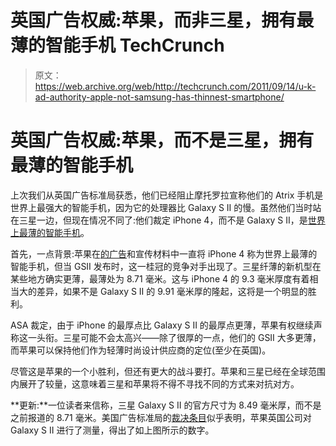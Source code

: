 # 英国广告权威:苹果，而非三星，拥有最薄的智能手机 TechCrunch

> 原文：<https://web.archive.org/web/http://techcrunch.com/2011/09/14/u-k-ad-authority-apple-not-samsung-has-thinnest-smartphone/>

# 英国广告权威:苹果，而不是三星，拥有最薄的智能手机

上次我们从英国广告标准局获悉，他们已经阻止摩托罗拉宣称他们的 Atrix 手机是世界上最强大的智能手机，因为它的处理器比 Galaxy S II 的慢。虽然他们当时站在三星一边，但现在情况不同了:他们裁定 iPhone 4，而不是 Galaxy S II，是[世界上最薄的智能手机](https://web.archive.org/web/20230205041213/http://www.guardian.co.uk/media/mediamonkeyblog/2011/sep/14/apple-samsung-smartphone-size-matters)。

首先，一点背景:苹果在[的广告](https://web.archive.org/web/20230205041213/http://www.youtube.com/watch?v=PbiltSIlmYE)和宣传材料中一直将 iPhone 4 称为世界上最薄的智能手机，但当 GSII 发布时，这一桂冠的竞争对手出现了。三星纤薄的新机型在某些地方确实更薄，最薄处为 8.71 毫米。这与 iPhone 4 的 9.3 毫米厚度有着相当大的差异，如果不是 Galaxy S II 的 9.91 毫米厚的隆起，这将是一个明显的胜利。

ASA 裁定，由于 iPhone 的最厚点比 Galaxy S II 的最厚点更薄，苹果有权继续声称这一头衔。三星可能不会太高兴——除了很厚的一点，他们的 GSII 大多更薄，而苹果可以保持他们作为轻薄时尚设计供应商的定位(至少在英国)。

尽管这是苹果的一个小胜利，但还有更大的战斗要打。苹果和三星已经在全球范围内展开了较量，这意味着三星和苹果将不得不寻找不同的方式来对抗对方。

**更新:**一位读者来信称，三星 Galaxy S II 的官方尺寸为 8.49 毫米厚，而不是之前报道的 8.71 毫米。美国广告标准局的[裁决条目](https://web.archive.org/web/20230205041213/http://www.asa.org.uk/ASA-action/Adjudications/2011/9/Apple-(UK)-Ltd/SHP_ADJ_161503.aspx)似乎表明，苹果英国公司对 Galaxy S II 进行了测量，得出了如上图所示的数字。